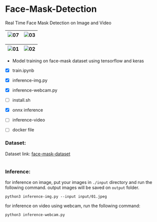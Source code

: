 # Face-Mask-Detection

Real Time Face Mask Detection on Image and Video

| ![07](https://github.com/NahidEbrahimian/Face-Mask-Detection/assets/82975802/d33df9bd-770a-4120-afd2-125a63a4580a) | ![03](https://github.com/NahidEbrahimian/Face-Mask-Detection/assets/82975802/4bfcad68-166e-4c4b-84e0-ff4994aa3033) |
| :---:         |     :---:      |

| ![01](https://github.com/NahidEbrahimian/Face-Mask-Detection/assets/82975802/ab79f65b-fb75-4abf-a3ae-cbec63bde8b6) | ![02](https://github.com/NahidEbrahimian/Face-Mask-Detection/assets/82975802/b9ff75f1-fdc4-477b-b25b-8c5dcd0bbe2b) |
| :---:         |     :---:      | 



- Model training on face-mask dataset using tensorflow and keras

- [x] train.ipynb

- [x] inference-img.py

- [x] inference-webcam.py

- [ ] install.sh

- [x] onnx inference

- [ ] inference-video

- [ ] docker file

### Dataset:

Dataset link: [face-mask-dataset](https://www.kaggle.com/datasets/ashishjangra27/face-mask-12k-images-dataset)

#

### Inference:

for inference on image, put your images in `./input` directory and run the following command. output images will be saved on `output` folder.

```
python3 inference-img.py --input input/01.jpeg

```

for inference on video using webcam, run the following command:

```
python3 inference-webcam.py
```

